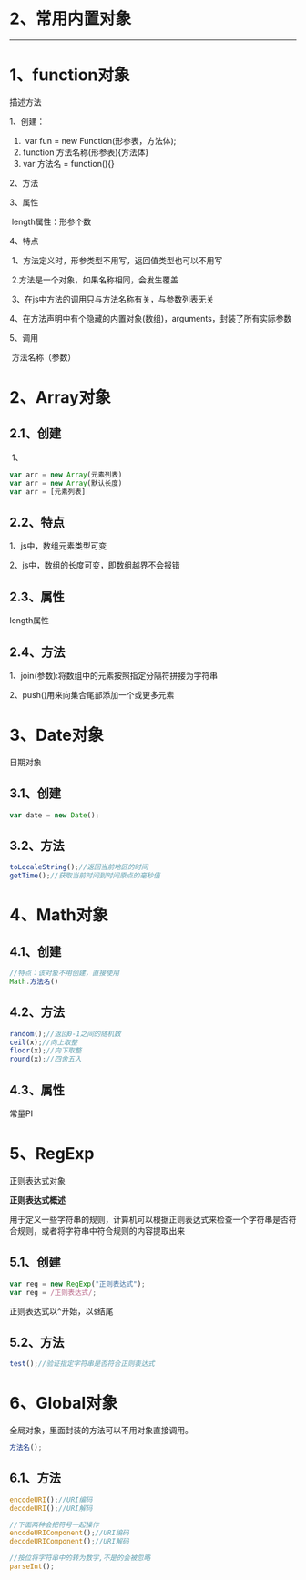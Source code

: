 # 2、常用内置对象

------



# 1、function对象

描述方法

1、创建：

1. ​	var fun = new Function(形参表，方法体);
2. function 方法名称(形参表){方法体}
3. var 方法名 = function(){}

2、方法

3、属性

​	length属性：形参个数

4、特点

​	1、方法定义时，形参类型不用写，返回值类型也可以不用写

​	2.方法是一个对象，如果名称相同，会发生覆盖

​	3、在js中方法的调用只与方法名称有关，与参数列表无关

​	4、在方法声明中有个隐藏的内置对象(数组)，arguments，封装了所有实际参数

5、调用

​	方法名称（参数）



# 2、Array对象

## 2.1、创建

​	1、

```javascript
var arr = new Array(元素列表)
var arr = new Array(默认长度)
var arr = [元素列表]
```

## 2.2、特点

1、js中，数组元素类型可变

2、js中，数组的长度可变，即数组越界不会报错

## 2.3、属性

length属性

## 2.4、方法

1、join(参数):将数组中的元素按照指定分隔符拼接为字符串

2、push()用来向集合尾部添加一个或更多元素

# 3、Date对象

日期对象

## 3.1、创建

```javascript
var date = new Date();
```



## 3.2、方法

```javascript
toLocaleString();//返回当前地区的时间
getTime();//获取当前时间到时间原点的毫秒值
```

# 4、Math对象

## 4.1、创建

```javascript
//特点：该对象不用创建，直接使用
Math.方法名()
```

## 4.2、方法

```javascript
random();//返回0-1之间的随机数
ceil(x);//向上取整
floor(x);//向下取整
round(x);//四舍五入
```



## 4.3、属性

常量PI



# 5、RegExp

正则表达式对象

**正则表达式概述**

用于定义一些字符串的规则，计算机可以根据正则表达式来检查一个字符串是否符合规则，或者将字符串中符合规则的内容提取出来

## 5.1、创建

```javascript
var reg = new RegExp("正则表达式");
var reg = /正则表达式/;
```

正则表达式以`^`开始，以`$`结尾

## 5.2、方法

```javascript
test();//验证指定字符串是否符合正则表达式
```

# 6、Global对象

全局对象，里面封装的方法可以不用对象直接调用。

```javascript
方法名();
```

## 6.1、方法

```javascript
encodeURI();//URI编码
decodeURI();//URI解码

//下面两种会把符号一起操作
encodeURIComponent();//URI编码
decodeURIComponent();//URI解码

//按位将字符串中的转为数字,不是的会被忽略
parseInt();
```

